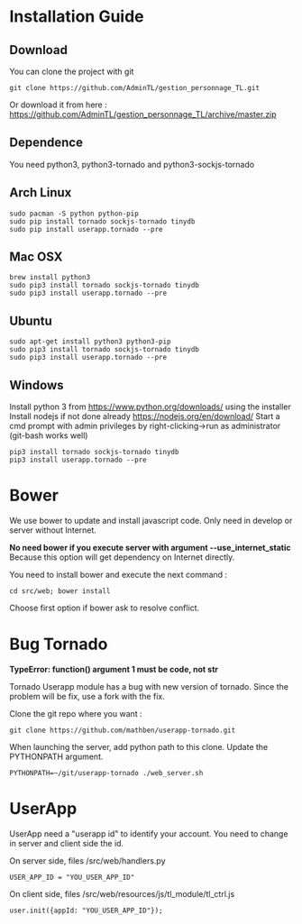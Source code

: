 Installation Guide
==================
Download
--------
You can clone the project with git
```{r, engine='bash', count_lines}
git clone https://github.com/AdminTL/gestion_personnage_TL.git
```

Or download it from here : https://github.com/AdminTL/gestion_personnage_TL/archive/master.zip

Dependence
----------
You need python3, python3-tornado and python3-sockjs-tornado

Arch Linux
------
```{r, engine='bash', count_lines}
sudo pacman -S python python-pip
sudo pip install tornado sockjs-tornado tinydb
sudo pip install userapp.tornado --pre
```

Mac OSX
-------
```{r, engine='bash', count_lines}
brew install python3
sudo pip3 install tornado sockjs-tornado tinydb
sudo pip3 install userapp.tornado --pre
```

Ubuntu
------
```{r, engine='bash', count_lines}
sudo apt-get install python3 python3-pip
sudo pip3 install tornado sockjs-tornado tinydb
sudo pip3 install userapp.tornado --pre
```

Windows
-------
Install python 3 from https://www.python.org/downloads/ using the installer
Install nodejs if not done already https://nodejs.org/en/download/
Start a cmd prompt with admin privileges by right-clicking->run as administrator (git-bash works well)
```
pip3 install tornado sockjs-tornado tinydb
pip3 install userapp.tornado --pre
```

Bower
=====
We use bower to update and install javascript code.
Only need in develop or server without Internet.

**No need bower if you execute server with argument --use_internet_static**
Because this option will get dependency on Internet directly.

You need to install bower and execute the next command :
```{r, engine='bash', count_lines}
cd src/web; bower install
```

Choose first option if bower ask to resolve conflict.

Bug Tornado
===========
**TypeError: function() argument 1 must be code, not str**

Tornado Userapp module has a bug with new version of tornado. Since the problem
will be fix, use a fork with the fix.

Clone the git repo where you want :
```{r, engine='bash', count_lines}
git clone https://github.com/mathben/userapp-tornado.git
```

When launching the server, add python path to this clone.
Update the PYTHONPATH argument.
```{r, engine='bash', count_lines}
PYTHONPATH=~/git/userapp-tornado ./web_server.sh
```

UserApp
=======
UserApp need a "userapp id" to identify your account.
You need to change in server and client side the id.

On server side, files /src/web/handlers.py
```{r, engine='python', count_lines}
USER_APP_ID = "YOU_USER_APP_ID"
```

On client side, files /src/web/resources/js/tl_module/tl_ctrl.js
```{r, engine='python', count_lines}
user.init({appId: "YOU_USER_APP_ID"});
```
